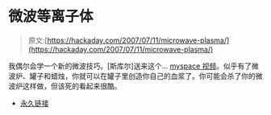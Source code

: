 # 微波等离子体

> 原文:[https://hackaday.com/2007/07/11/microwave-plasma/](https://hackaday.com/2007/07/11/microwave-plasma/)

我偶尔会学一个新的微波技巧。[斯库尔]送来这个… [myspace 视频](http://vids.myspace.com/index.cfm?fuseaction=vids.individual&videoid=525177)。似乎有了微波炉、罐子和蜡烛，你就可以在罐子里创造你自己的血浆了。你可能会杀了你的微波炉这样做，但该死的看起来很酷。

*   [永久链接](http://vids.myspace.com/index.cfm?fuseaction=vids.individual&videoid=525177)